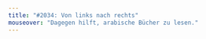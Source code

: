 ```yaml
---
title: "#2034: Von links nach rechts"
mouseover: "Dagegen hilft, arabische Bücher zu lesen."
---
```


